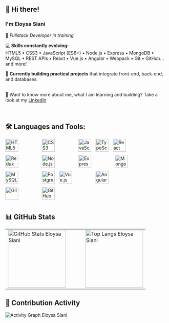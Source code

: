 ## 👋 Hi there!  
### I'm **Eloysa Siani**  
🧠 *Fullstack Developer in training*

💻 **Skills constantly evolving:**  
HTML5 • CSS3 • JavaScript (ES6+) • Node.js • Express • MongoDB • MySQL • REST APIs • React • Vue.js • Angular • Webpack • Git • GitHub... and more!

🚀 **Currently building practical projects** that integrate front-end, back-end, and databases.


<br/> 📝 Want to know more about me, what I am learning and building? Take a look at my [LinkedIn](https://www.linkedin.com/in/eloysa-siani/)

<br />

## 🛠️ Languages and Tools:

<p align="left">
  <img src="https://cdn.jsdelivr.net/gh/devicons/devicon/icons/html5/html5-original.svg" height="40" alt="HTML5" style="margin-right: 70px; margin-bottom: 10px;" />
  <img src="https://cdn.jsdelivr.net/gh/devicons/devicon/icons/css3/css3-original.svg" height="40" alt="CSS3" style="margin-right: 70px; margin-bottom: 10px;" />
  <img src="https://cdn.jsdelivr.net/gh/devicons/devicon/icons/javascript/javascript-original.svg" height="40" alt="JavaScript" style="margin-right: 10px; margin-bottom: 10px;" />
  <img src="https://cdn.jsdelivr.net/gh/devicons/devicon/icons/typescript/typescript-original.svg" height="40" alt="TypeScript" style="margin-right: 10px; margin-bottom: 10px;" />
  <img src="https://cdn.jsdelivr.net/gh/devicons/devicon/icons/react/react-original.svg" height="40" alt="React" style="margin-right: 70px; margin-bottom: 10px;" />
  <img src="https://cdn.jsdelivr.net/gh/devicons/devicon/icons/redux/redux-original.svg" height="40" alt="Redux" style="margin-right: 70px; margin-bottom: 10px;" />
  <img src="https://cdn.jsdelivr.net/gh/devicons/devicon/icons/nodejs/nodejs-original.svg" height="40" alt="Node.js" style="margin-right: 70px; margin-bottom: 10px;" />
  <img src="https://cdn.jsdelivr.net/gh/devicons/devicon/icons/express/express-original.svg" height="40" alt="Express" style="margin-right: 70px; margin-bottom: 10px;" />
  <img src="https://cdn.jsdelivr.net/gh/devicons/devicon/icons/mongodb/mongodb-original.svg" height="40" alt="MongoDB" style="margin-right: 70px; margin-bottom: 10px;" />
  <img src="https://cdn.jsdelivr.net/gh/devicons/devicon/icons/mysql/mysql-original.svg" height="40" alt="MySQL" style="margin-right: 70px; margin-bottom: 10px;" />
  <img src="https://cdn.jsdelivr.net/gh/devicons/devicon/icons/postgresql/postgresql-original.svg" height="40" alt="PostgreSQL" style="margin-right: 10px; margin-bottom: 10px;" />
  <img src="https://cdn.jsdelivr.net/gh/devicons/devicon/icons/vuejs/vuejs-original.svg" height="40" alt="Vue.js" style="margin-right: 70px; margin-bottom: 10px;" />
  <img src="https://cdn.jsdelivr.net/gh/devicons/devicon/icons/angularjs/angularjs-original.svg" height="40" alt="Angular" style="margin-right: 70px; margin-bottom: 10px;" />
  <img src="https://cdn.jsdelivr.net/gh/devicons/devicon/icons/git/git-original.svg" height="40" alt="Git" style="margin-right: 70px; margin-bottom: 10px;" />
  <img src="https://cdn.jsdelivr.net/gh/devicons/devicon/icons/github/github-original.svg" height="40" alt="GitHub" style="margin-right: 70px; margin-bottom: 10px;" />
</p>


## 📊 GitHub Stats

<table align="center">
  <tr>
    <td>
      <a href="https://github.com/eloysasiani">
        <img height="180" src="https://github-readme-stats.vercel.app/api?username=eloysasiani&show_icons=true&theme=tokyonight&title_color=bb86fc&text_color=ffffff&bg_color=0d1117" alt="GitHub Stats Eloysa Siani"/>
      </a>
    </td>
    <td width="30"></td> <!-- Espaçamento entre os gráficos -->
    <td>
      <a href="https://github.com/eloysasiani">
        <img height="180" src="https://github-readme-stats.vercel.app/api/top-langs/?username=eloysasiani&layout=compact&theme=tokyonight&title_color=bb86fc&text_color=ffffff&bg_color=0d1117" alt="Top Langs Eloysa Siani"/>
      </a>
    </td>
  </tr>
</table>



## 🌱 Contribution Activity
<p>
<img align="center"
     src="https://github-readme-activity-graph.vercel.app/graph?username=eloysasiani&theme=tokyo-night&bg_color=0d1117&color=bb86fc&line=bb86fc&point=ffffff"
     alt="Activity Graph Eloysa Siani"/>
</p>


<!--
**eloysasiani/eloysasiani** is a ✨ _special_ ✨ repository because its `README.md` (this file) appears on your GitHub profile.
Here are some ideas to get you started:
- 🔭 I’m currently working on ...
- 🌱 I’m currently learning ...
- 👯 I’m looking to collaborate on ...
- 🤔 I’m looking for help with ...
- 💬 Ask me about ...
- 📫 How to reach me: ...
- 😄 Pronouns: ...
- ⚡ Fun fact: ...

